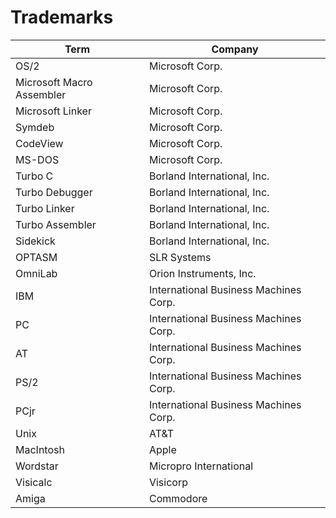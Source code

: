# Trademarks

| Term                      | Company                               |
|---------------------------|---------------------------------------|
| OS/2                      | Microsoft Corp.                       |
| Microsoft Macro Assembler | Microsoft Corp.                       |
| Microsoft Linker          | Microsoft Corp.                       |
| Symdeb                    | Microsoft Corp.                       |
| CodeView                  | Microsoft Corp.                       |
| MS-DOS                    | Microsoft Corp.                       |
| Turbo C                   | Borland International, Inc.           |
| Turbo Debugger            | Borland International, Inc.           |
| Turbo Linker              | Borland International, Inc.           |
| Turbo Assembler           | Borland International, Inc.           |
| Sidekick                  | Borland International, Inc.           |
| OPTASM                    | SLR Systems                           |
| OmniLab                   | Orion Instruments, Inc.               |
| IBM                       | International Business Machines Corp. |
| PC                        | International Business Machines Corp. |
| AT                        | International Business Machines Corp. |
| PS/2                      | International Business Machines Corp. |
| PCjr                      | International Business Machines Corp. |
| Unix                      | AT&T                                  |
| MacIntosh                 | Apple                                 |
| Wordstar                  | Micropro International                |
| Visicalc                  | Visicorp                              |
| Amiga                     | Commodore                             |
